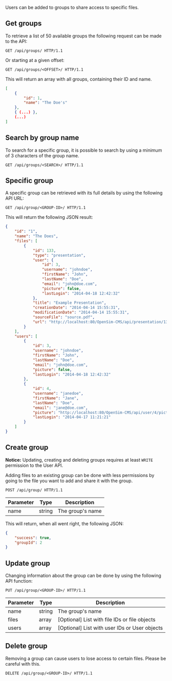 Users can be added to groups to share access to specific files.

## Get groups
To retrieve a list of 50 available groups the following request can be made to the API:

```http
GET /api/groups/ HTTP/1.1
```

Or starting at a given offset:

```http
GET /api/groups/<OFFSET>/ HTTP/1.1
```

This will return an array with all groups, containing their ID and name.

```json
[
    {
        "id": 1,
        "name": "The Doe's"
    },
    { (...) },
    (...)
]
```

## Search by group name
To search for a specific group, it is possible to search by using a minimum of 3 characters of the group name.

```http
GET /api/groups/<SEARCH>/ HTTP/1.1
```

## Specific group
A specific group can be retrieved with its full details by using the following API URL:

```http
GET /api/group/<GROUP-ID>/ HTTP/1.1
```

This will return the following JSON result:

```json
{
    "id": "1",
    "name": "The Does",
    "files": [
        {
            "id": 133,
            "type": "presentation",
            "user": {
                "id": 3,
                "username": "johndoe",
                "firstName": "John",
                "lastName": "Doe",
                "email": "john@doe.com",
                "picture": false,
                "lastLogin": "2014-04-18 12:42:32"
            },
            "title": "Example Presentation",
            "creationDate": "2014-04-14 15:55:31",
            "modificationDate": "2014-04-14 15:55:31",
            "sourceFile": "source.pdf",
            "url": "http://localhost:80/OpenSim-CMS/api/presentation/133/"
        }
    ],
    "users": [
        {
            "id": 3,
            "username": "johndoe",
            "firstName": "John",
            "lastName": "Doe",
            "email": "john@doe.com",
            "picture": false,
            "lastLogin": "2014-04-18 12:42:32"
        },
        {
            "id": 4,
            "username": "janedoe",
            "firstName": "Jane",
            "lastName": "Doe",
            "email": "jane@doe.com",
            "picture": "http://localhost:80/OpenSim-CMS/api/user/4/picture/",
            "lastLogin": "2014-04-17 11:21:21"
        }
    ]
}
```

## Create group
**Notice:** Updating, creating and deleting groups requires at least `WRITE` permission to the User API.

Adding files to an existing group can be done with less permissions by going to the file you want to add and share it with the group.

```http
POST /api/group/ HTTP/1.1
```

| Parameter         | Type      | Description                                                       |
|-------------------|-----------|-------------------------------------------------------------------|
| name              | string    | The group's name                                                  |

This will return, when all went right, the following JSON:

```json
{
    "success": true,
    "groupId": 2
}
```

## Update group
Changing information about the group can be done by using the following API function:

```http
PUT /api/group/<GROUP-ID>/ HTTP/1.1
```

| Parameter         | Type      | Description                                                       |
|-------------------|-----------|-------------------------------------------------------------------|
| name              | string    | The group's name                                                  |
| files             | array     | [Optional] List with file IDs or file objects                     |
| users             | array     | [Optional] List with user IDs or User objects                     |

## Delete group
Removing a group can cause users to lose access to certain files. Please be careful with this.

```http
DELETE /api/group/<GROUP-ID>/ HTTP/1.1
```